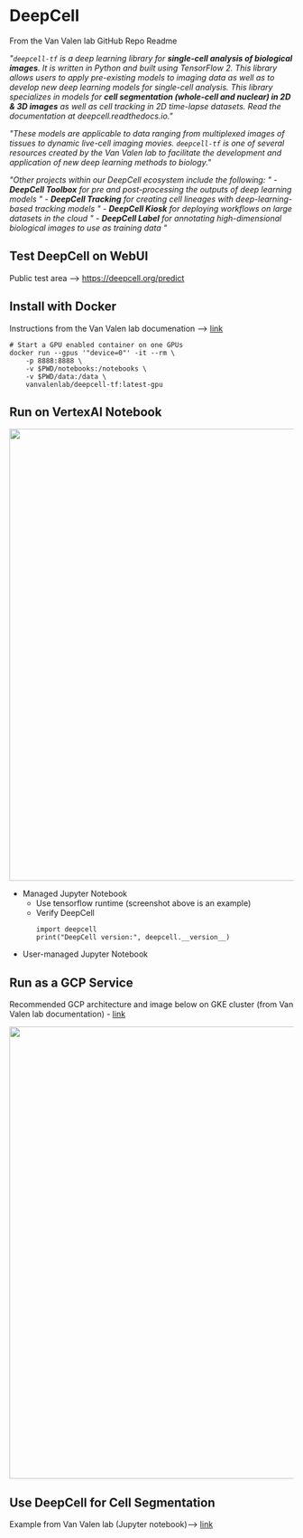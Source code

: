 # DeepCell

From the Van Valen lab GitHub Repo Readme 

*"`deepcell-tf` is a deep learning library for **single-cell analysis of biological images**. It is written in Python and built using TensorFlow 2.  This library allows users to apply pre-existing models to imaging data as well as to develop new deep learning models for single-cell analysis. This library specializes in models for **cell segmentation (whole-cell and nuclear) in 2D & 3D images** as well as cell tracking in 2D time-lapse datasets. Read the documentation at deepcell.readthedocs.io."*
  
*"These models are applicable to data ranging from multiplexed images of tissues to dynamic live-cell imaging movies.  `deepcell-tf` is one of several resources created by the Van Valen lab to facilitate the development and application of new deep learning methods to biology."*

*"Other projects within our DeepCell ecosystem include the following:  "*
*-**DeepCell Toolbox** for pre and post-processing the outputs of deep learning models "* 
*- **DeepCell Tracking** for creating cell lineages with deep-learning-based tracking models "* 
*- **DeepCell Kiosk** for deploying workflows on large datasets in the cloud  "*
*- **DeepCell Label** for annotating high-dimensional biological images to use as training data  "*

## Test DeepCell on WebUI

Public test area --> https://deepcell.org/predict

## Install with Docker

Instructions from the Van Valen lab documenation --> [link](https://deepcell.readthedocs.io/en/latest/#install-with-docker)

```
# Start a GPU enabled container on one GPUs
docker run --gpus '"device=0"' -it --rm \
    -p 8888:8888 \
    -v $PWD/notebooks:/notebooks \
    -v $PWD/data:/data \
    vanvalenlab/deepcell-tf:latest-gpu
```

## Run on VertexAI Notebook

<img src="https://github.com/lynnlangit/TeamTeri/blob/master/Images/DeepCell-verify.png" width=800>

- Managed Jupyter Notebook
    - Use tensorflow runtime (screenshot above is an example)
    - Verify DeepCell
      ```
      import deepcell
      print("DeepCell version:", deepcell.__version__)
      ```
- User-managed Jupyter Notebook

## Run as a GCP Service

Recommended GCP architecture and image below on GKE cluster (from Van Valen lab documentation) - [link](https://deepcell-kiosk.readthedocs.io/en/master/#software-architecture)

<img src="https://raw.githubusercontent.com/vanvalenlab/kiosk-console/master/docs/images/Kiosk_Architecture.png" width=800>

## Use DeepCell for Cell Segmentation

Example from Van Valen lab (Jupyter notebook)--> [link](https://deepcell.readthedocs.io/en/latest/notebooks/Training-Segmentation.html)

